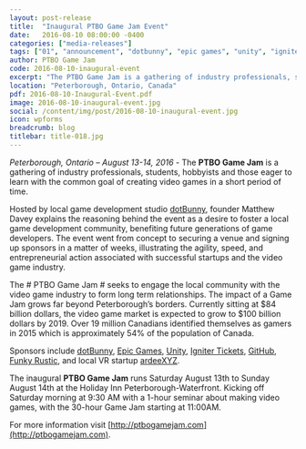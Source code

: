 ```yaml
---
layout: post-release
title:  "Inaugural PTBO Game Jam Event"
date:   2016-08-10 08:00:00 -0400
categories: ["media-releases"]
tags: ["01", "announcement", "dotbunny", "epic games", "unity", "igniter tickets", "github", "funky rustic", "ardeeXYZ"]
author: PTBO Game Jam
code: 2016-08-10-inaugural-event
excerpt: "The PTBO Game Jam is a gathering of industry professionals, students, hobbyists and those eager to learn with the common goal of creating video games in a short period of time."
location: "Peterborough, Ontario, Canada"
pdf: 2016-08-10-Inaugural-Event.pdf
image: 2016-08-10-inaugural-event.jpg
social: /content/img/post/2016-08-10-inaugural-event.jpg
icon: wpforms
breadcrumb: blog
titlebar: title-018.jpg
---
```

_Peterborough, Ontario – August 13-14, 2016_ - The **PTBO Game Jam** is a gathering of industry professionals, students, hobbyists and those eager to learn with the common goal of creating video games in a short period of time.

Hosted by local game development studio [dotBunny](http://dotbunny.com), founder Matthew Davey explains the reasoning behind the event as a desire to foster a local game development community, benefiting future generations of game developers. The event went from concept to securing a venue and signing up sponsors in a matter of weeks, illustrating the agility, speed, and entrepreneurial action associated with successful startups and the video game industry.

The # PTBO Game Jam # seeks to engage the local community with the video game industry to form long term relationships. The impact of a Game Jam grows far beyond Peterborough’s borders. Currently sitting at $84 billion dollars, the video game market is expected to grow to $100 billion dollars by 2019. Over 19 million Canadians identified themselves as gamers in 2015 which is approximately 54% of the population of Canada.

Sponsors include [dotBunny](http://dotbunny.com), [Epic Games](http://epicgames.com), [Unity](http://unity3d.com), [Igniter Tickets](http://ignitertickets.com), [GitHub](http://github.com), [Funky Rustic](http://funkyrustic.net), and local VR startup [ardeeXYZ](http://ardee.xyz).

The inaugural **PTBO Game Jam** runs Saturday August 13th to Sunday August 14th at the Holiday Inn Peterborough-Waterfront. Kicking off Saturday morning at 9:30 AM with a 1-hour seminar about making video games, with the 30-hour Game Jam starting at 11:00AM.

For more information visit [http://ptbogamejam.com](http://ptbogamejam.com).
